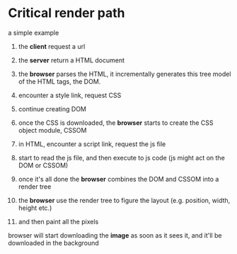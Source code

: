 # Critical render path

a simple example

1. the **client** request a url
1. the **server** return a HTML document
1. the **browser** parses the HTML, it incrementally generates this tree model of the HTML tags, the DOM.
1. encounter a style link, request CSS
1. continue creating DOM
1. once the CSS is downloaded, the **browser** starts to create the CSS object module, CSSOM
1. in HTML, encounter a script link, request the js file
1. start to read the js file, and then execute to js code (js might act on the DOM or CSSOM)

1. once it's all done the **browser** combines the DOM and CSSOM into a render tree
1. the **browser** use the render tree to figure the layout (e.g. position, width, height etc.)
1. and then paint all the pixels

browser will start downloading the **image** as soon as it sees it, and it'll be downloaded in the background
